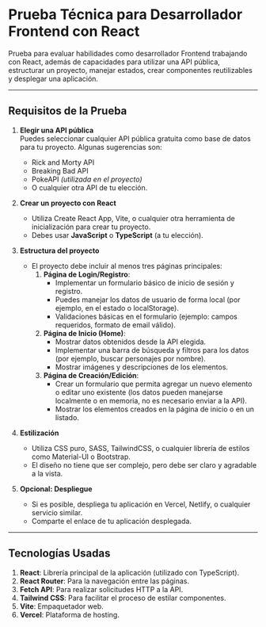 # Prueba Técnica para Desarrollador Frontend con React

Prueba para evaluar habilidades como desarrollador Frontend trabajando con React, además de capacidades para utilizar una API pública, estructurar un proyecto, manejar estados, crear componentes reutilizables y desplegar una aplicación.

---

## Requisitos de la Prueba

1. **Elegir una API pública**  
   Puedes seleccionar cualquier API pública gratuita como base de datos para tu proyecto. Algunas sugerencias son:
   - Rick and Morty API
   - Breaking Bad API
   - PokeAPI *(utilizada en el proyecto)*
   - O cualquier otra API de tu elección.

2. **Crear un proyecto con React**  
   - Utiliza Create React App, Vite, o cualquier otra herramienta de inicialización para crear tu proyecto.
   - Debes usar **JavaScript** o **TypeScript** (a tu elección).

3. **Estructura del proyecto**  
   - El proyecto debe incluir al menos tres páginas principales:
     1. **Página de Login/Registro**:
        - Implementar un formulario básico de inicio de sesión y registro.
        - Puedes manejar los datos de usuario de forma local (por ejemplo, en el estado o localStorage).
        - Validaciones básicas en el formulario (ejemplo: campos requeridos, formato de email válido).
     2. **Página de Inicio (Home)**:
        - Mostrar datos obtenidos desde la API elegida.
        - Implementar una barra de búsqueda y filtros para los datos (por ejemplo, buscar personajes por nombre).
        - Mostrar imágenes y descripciones de los elementos.
     3. **Página de Creación/Edición**:
        - Crear un formulario que permita agregar un nuevo elemento o editar uno existente (los datos pueden manejarse localmente o en memoria, no es necesario enviar a la API).
        - Mostrar los elementos creados en la página de inicio o en un listado.

4. **Estilización**  
   - Utiliza CSS puro, SASS, TailwindCSS, o cualquier librería de estilos como Material-UI o Bootstrap.
   - El diseño no tiene que ser complejo, pero debe ser claro y agradable a la vista.

5. **Opcional: Despliegue**  
   - Si es posible, despliega tu aplicación en Vercel, Netlify, o cualquier servicio similar.
   - Comparte el enlace de tu aplicación desplegada.

---

## Tecnologías Usadas

1. **React**: Librería principal de la aplicación (utilizado con TypeScript).
2. **React Router**: Para la navegación entre las páginas.
3. **Fetch API**: Para realizar solicitudes HTTP a la API.
4. **Tailwind CSS**: Para facilitar el proceso de estilar componentes.
5. **Vite**: Empaquetador web.
6. **Vercel**: Plataforma de hosting.